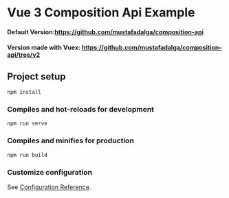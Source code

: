 # Vue 3 Composition Api Example

#### Default Version:https://github.com/mustafadalga/composition-api
#### Version made with Vuex: https://github.com/mustafadalga/composition-api/tree/v2 



## Project setup
```
npm install
```

### Compiles and hot-reloads for development
```
npm run serve
```

### Compiles and minifies for production
```
npm run build
```

### Customize configuration
See [Configuration Reference](https://cli.vuejs.org/config/).
